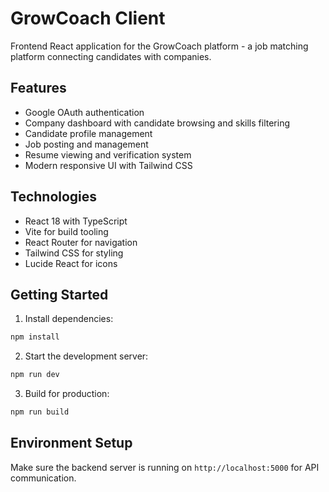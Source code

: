 # GrowCoach Client

Frontend React application for the GrowCoach platform - a job matching platform connecting candidates with companies.

## Features

- Google OAuth authentication
- Company dashboard with candidate browsing and skills filtering
- Candidate profile management
- Job posting and management
- Resume viewing and verification system
- Modern responsive UI with Tailwind CSS

## Technologies

- React 18 with TypeScript
- Vite for build tooling
- React Router for navigation
- Tailwind CSS for styling
- Lucide React for icons

## Getting Started

1. Install dependencies:
```bash
npm install
```

2. Start the development server:
```bash
npm run dev
```

3. Build for production:
```bash
npm run build
```

## Environment Setup

Make sure the backend server is running on `http://localhost:5000` for API communication.